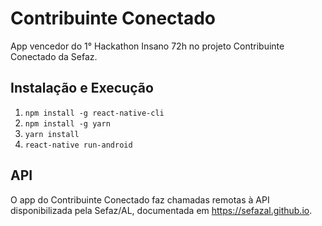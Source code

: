 # Contribuinte Conectado

App vencedor do 1° Hackathon Insano 72h no projeto Contribuinte Conectado da Sefaz.

## Instalação e Execução

1. `npm install -g react-native-cli`
2. `npm install -g yarn`
2. `yarn install`
3. `react-native run-android`

## API

O app do Contribuinte Conectado faz chamadas remotas à API disponibilizada pela Sefaz/AL, documentada em https://sefazal.github.io.